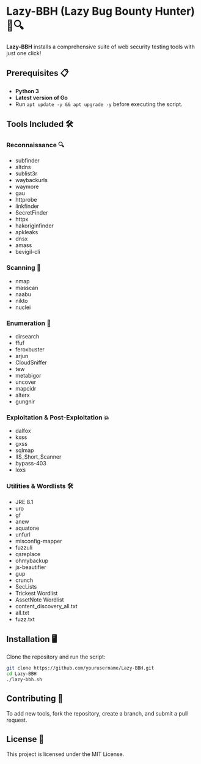 # Lazy-BBH (Lazy Bug Bounty Hunter) 🐞🔍

**Lazy-BBH** installs a comprehensive suite of web security testing tools with just one click!

## Prerequisites 📋

- **Python 3**
- **Latest version of Go**
- Run `apt update -y && apt upgrade -y` before executing the script.

## Tools Included 🛠️

### Reconnaissance 🔍

- subfinder
- altdns
- sublist3r
- waybackurls
- waymore
- gau
- httprobe
- linkfinder
- SecretFinder
- httpx
- hakoriginfinder
- apkleaks
- dnsx
- amass
- bevigil-cli

### Scanning 🔎

- nmap
- masscan
- naabu
- nikto
- nuclei

### Enumeration 📜

- dirsearch
- ffuf
- feroxbuster
- arjun
- CloudSniffer
- tew
- metabigor
- uncover
- mapcidr
- alterx
- gungnir


### Exploitation & Post-Exploitation 💥

- dalfox
- kxss
- gxss
- sqlmap
- IIS_Short_Scanner
- bypass-403
- loxs


### Utilities & Wordlists 🛠️

- JRE 8.1
- uro
- gf
- anew
- aquatone
- unfurl
- misconfig-mapper
- fuzzuli
- qsreplace
- ohmybackup
- js-beautifier
- gup
- crunch
- SecLists
- Trickest Wordlist
- AssetNote Wordlist
- content_discovery_all.txt
- all.txt
- fuzz.txt

## Installation 🖥️

Clone the repository and run the script:

```bash
git clone https://github.com/yourusername/Lazy-BBH.git
cd Lazy-BBH
./lazy-bbh.sh
```


## Contributing 🤝
To add new tools, fork the repository, create a branch, and submit a pull request.

## License 📄
This project is licensed under the MIT License.
